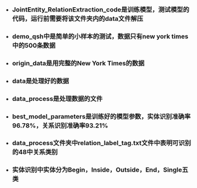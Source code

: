 * ### JointEntity_RelationExtraction_code是训练模型，测试模型的代码，运行前需要将该文件夹内的data文件解压   
* ### demo_qsh中是简单的小样本的测试，数据只有new york times中的500条数据  
* ### origin_data是用完整的New York Times的数据  
* ### data是处理好的数据  
* ### data_process是处理数据的文件    
* ### best_model_parameters是训练好的模型参数，实体识别准确率96.78%，关系识别准确率93.21%  
* ### data_process文件夹中relation_label_tag.txt文件中表明可识别的48中关系类别  
* ### 实体识别中实体分为Begin，Inside，Outside，End，Single五类  
